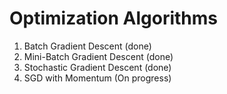 # Optimization Algorithms

1. Batch Gradient Descent (done)
2. Mini-Batch Gradient Descent (done)
3. Stochastic Gradient Descent (done)
4. SGD with Momentum (On progress)
